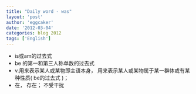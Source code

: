 ```yaml
---
title: "Daily word - was" 
layout: 'post'
author: 'eggcaker'
date: '2012-03-04'
categories: blog 2012
tags: ['English']
---
```



  * is或am的过去式 
  * be 的第一和第三人称单数的过去式 
  * v.用来表示某人或某物即主语本身， 用来表示某人或某物属于某一群体或有某种性质( be的过去式 )； 
  * 在， 存在； 不受干扰 

